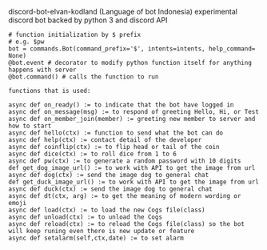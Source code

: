 discord-bot-elvan-kodland (Language of bot Indonesia)
experimental discord bot backed by python 3 and discord API
	
	# function initialization by $ prefix
 	# e.g. $pw
	bot = commands.Bot(command_prefix='$', intents=intents, help_command= None)
	@bot.event # decorator to modify python function itself for anything happens with server
	@bot.command() # calls the function to run

	functions that is used:

	async def on_ready() := to indicate that the bot have logged in
	async def on_message(msg) := to respond of greeting Hello, Hi, or Test
	async def on_member_join(member) := greeting new member to server and how to start
	async def hello(ctx) := function to send what the bot can do
	async def help(ctx) := contact detail of the developer
	async def coinflip(ctx) := to flip head or tail of the coin
	async def dice(ctx) := to roll dice from 1 to 6
	async def pw(ctx) := to generate a random password with 10 digits
	def get_dog_image_url() := to work with API to get the image from url
	async def dog(ctx) := send the image dog to general chat
	def get_duck_image_url() := to work with API to get the image from url
	async def duck(ctx) := send the image dog to general chat
	async def dt(ctx, arg) := to get the meaning of modern wording or emoji
	async def load(ctx) := to load the new Cogs file(class)
	async def unload(ctx) := to unload the Cogs
	async def reload(ctx) := to reload the Cogs file(class) so the bot will keep runing even there is new update or feature
	async def setalarm(self,ctx,date) := to set alarm   	
